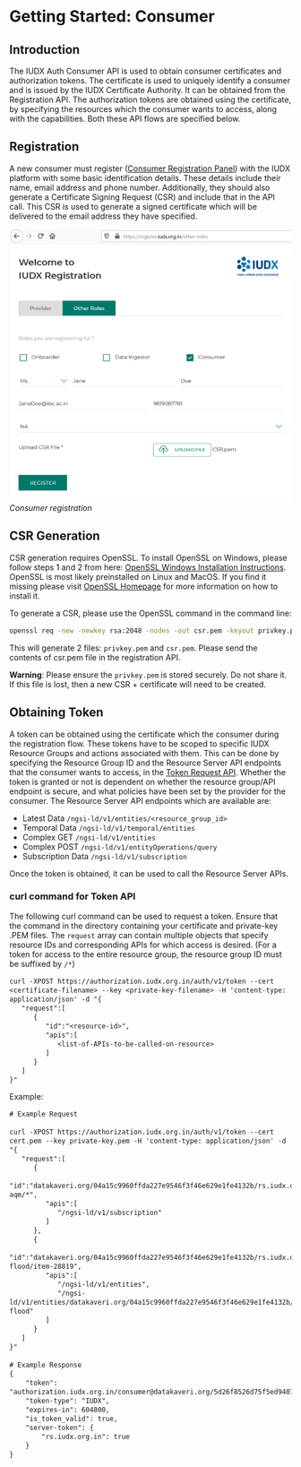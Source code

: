 # Getting Started: Consumer

## Introduction
The IUDX Auth Consumer API is used to obtain consumer certificates and authorization tokens. The certificate is used to uniquely identify a consumer and is issued by the IUDX Certificate Authority. It can be obtained from the Registration API. The authorization tokens are obtained using the certificate, by specifying the resources which the consumer wants to access, along with the capabilities. Both these API flows are specified below.

## Registration
A new consumer must register ([Consumer Registration Panel](https://register.iudx.org.in/other-roles)) with the IUDX platform with some basic identification details. These details include their name, email address and phone number. Additionally, they should also generate a Certificate Signing Request (CSR) and include that in the API call. This CSR is used to generate a signed certificate which will be delivered to the email address they have specified.

![Consumer registration](../resources/auth/cons-reg.png)<br>
*Consumer registration*

## CSR Generation

CSR generation requires OpenSSL. To install OpenSSL on Windows, please follow steps 1 and 2 from here: [OpenSSL Windows Installation Instructions](https://www.namecheap.com/support/knowledgebase/article.aspx/10161/14/generating-a-csr-on-windows-using-openssl). OpenSSL is most likely preinstalled on Linux and MacOS. If you find it missing please visit [OpenSSL Homepage](https://www.openssl.org/) for more information on how to install it.

To generate a CSR, please use the OpenSSL command in the command line:
```bash
openssl req -new -newkey rsa:2048 -nodes -out csr.pem -keyout privkey.pem -subj "/"
```
This will generate 2 files: `privkey.pem` and `csr.pem`. Please send the contents of csr.pem file in the registration API.

**Warning**: Please ensure the `privkey.pem` is stored securely. Do not share it. If this file is lost, then a new CSR + certificate will need to be created.

## Obtaining Token
A token can be obtained using the certificate which the consumer during the registration flow. These tokens have to be scoped to specific IUDX Resource Groups and actions associated with them. This can be done by specifying the Resource Group ID and the Resource Server API endpoints that the consumer wants to access, in the [Token Request API](https://authdocs.iudx.org.in/#operation/post-auth-v1-token). Whether the token is granted or not is dependent on whether the resource group/API endpoint is secure, and what policies have been set by the provider for the consumer. The Resource Server API endpoints which are available are:

* Latest Data
`/ngsi-ld/v1/entities/<resource_group_id>`
* Temporal Data
`/ngsi-ld/v1/temporal/entities`
* Complex GET
`/ngsi-ld/v1/entities`
* Complex POST
`/ngsi-ld/v1/entityOperations/query`
* Subscription Data
`/ngsi-ld/v1/subscription`

Once the token is obtained, it can be used to call the Resource Server APIs.

### curl command for Token API

The following curl command can be used to request a token. Ensure that the command in the directory containing your certificate and private-key .PEM files. The `request` array can contain multiple objects that specify resource IDs and corresponding APIs for which access is desired. (For a token for access to the entire resource group, the resource group ID must be suffixed by `/*`)

```
curl -XPOST https://authorization.iudx.org.in/auth/v1/token --cert <certificate-filename> --key <private-key-filename> -H 'content-type: application/json' -d "{
   "request":[
      {
         "id":"<resource-id>",
         "apis":[
            <list-of-APIs-to-be-called-on-resource>
         ]
      }
   ]
}"

```
Example:

```
# Example Request

curl -XPOST https://authorization.iudx.org.in/auth/v1/token --cert cert.pem --key private-key.pem -H 'content-type: application/json' -d "{
   "request":[
      {
         "id":"datakaveri.org/04a15c9960ffda227e9546f3f46e629e1fe4132b/rs.iudx.org.in/pune-aqm/*",
         "apis":[
            "/ngsi-ld/v1/subscription"
         ]
      },
      {
         "id":"datakaveri.org/04a15c9960ffda227e9546f3f46e629e1fe4132b/rs.iudx.org.in/pune-flood/item-28819",
         "apis":[
            "/ngsi-ld/v1/entities",
            "/ngsi-ld/v1/entities/datakaveri.org/04a15c9960ffda227e9546f3f46e629e1fe4132b/rs.iudx.org.in/pune-flood"
         ]
      }
   ]
}"

# Example Response
{
    "token": "authorization.iudx.org.in/consumer@datakaveri.org/5d26f8526d75f5ed9407d7a808edac38",
    "token-type": "IUDX",
    "expires-in": 604800,
    "is_token_valid": true,
    "server-token": {
        "rs.iudx.org.in": true
    }
}

```

